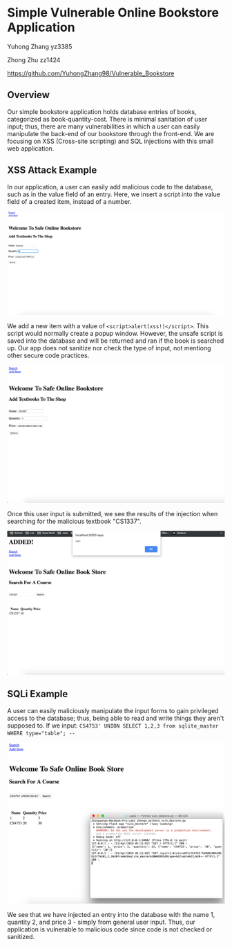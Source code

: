 # Simple Vulnerable Online Bookstore Application

Yuhong Zhang yz3385

Zhong Zhu zz1424

https://github.com/YuhongZhang98/Vulnerable_Bookstore

## Overview

Our simple bookstore application holds database entries of books, categorized as book-quantity-cost. There is minimal sanitation of user input; thus, there are many vulnerabilities in which a user can easily manipulate the back-end of our bookstore through the front-end. We are focusing on XSS (Cross-site scripting) and SQL injections with this small web application.


## XSS Attack Example

In our application, a user can easily add malicious code to the database, such as in the value field of an entry. Here, we insert a script into the value field of a created item, instead of a number. 

![xsspre](img/preXSS.png)

We add a new item with a value of `<script>alert(xss!)</script>`. This script would normally create a popup window. However, the unsafe script is saved into the database and will be returned and ran if the book is searched up. Our app does not sanitize nor check the type of input, not mentiong other secure code practices. 

![xssattack](img/xss.png)

Once this user input is submitted, we see the results of the injection when searching for the malicious textbook "CS1337".

![postxss](img/postXSS.png)


## SQLi Example

A user can easily maliciously manipulate the input forms to gain privileged access to the database; thus, being able to read and write things they aren't supposed to. If we input:
`CS4753' UNION SELECT 1,2,3 from sqlite_master WHERE type="table"; --`

![postsqli](img/postSQLi.png)

We see that we have injected an entry into the database with the name 1, quantity 2, and price 3 - simply from general user input. Thus, our application is vulnerable to malicious code since code is not checked or sanitized.

